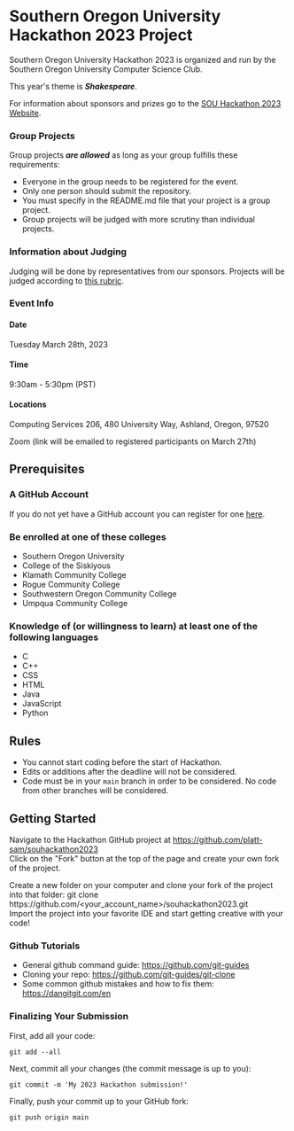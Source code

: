 # Southern Oregon University Hackathon 2023 Project

Southern Oregon University Hackathon 2023 is organized and run by the Southern Oregon University Computer Science Club.

This year's theme is ***Shakespeare***.

For information about sponsors and prizes go to the [SOU Hackathon 2023 Website](https://nimogen.github.io/SOU2023Hackathon).

### Group Projects

Group projects ***are allowed*** as long as your group fulfills these requirements:
* Everyone in the group needs to be registered for the event.
* Only one person should submit the repository.
* You must specify in the README.md file that your project is a group project.
* Group projects will be judged with more scrutiny than individual projects.

### Information about Judging

Judging will be done by representatives from our sponsors. Projects will be judged according to [this rubric](https://docs.google.com/document/d/1T6CsYdZl9Kc5io2TSmg2rnNjFCir7HaU24Tms49SGp0/edit?usp=sharing).

### Event Info
#### Date

Tuesday March 28th, 2023

#### Time
9:30am - 5:30pm (PST)

#### Locations
Computing Services 206, 480 University Way, Ashland, Oregon, 97520

Zoom (link will be emailed to registered participants on March 27th)

## Prerequisites
### A GitHub Account

If you do not yet have a GitHub account you can register for one [here](https://github.com/signup).

### Be enrolled at one of these colleges

* Southern Oregon University
* College of the Siskiyous
* Klamath Community College
* Rogue Community College
* Southwestern Oregon Community College
* Umpqua Community College

### Knowledge of (or willingness to learn) at least one of the following languages

* C
* C++
* CSS
* HTML
* Java
* JavaScript
* Python

## Rules
* You cannot start coding before the start of Hackathon.
* Edits or additions after the deadline will not be considered.
* Code must be in your `main` branch in order to be considered. No code from other branches will be considered.

## Getting Started

Navigate to the Hackathon GitHub project at https://github.com/platt-sam/souhackathon2023 <br/>
Click on the "Fork" button at the top of the page and create your own fork of the project.<br />
<div> Create a new folder on your computer and clone your fork of the project into that folder:
  git clone https://github.com/&lt;your_account_name&gt;/souhackathon2023.git </div> 
Import the project into your favorite IDE and start getting creative with your code!

### Github Tutorials 
* General github command guide: https://github.com/git-guides
* Cloning your repo: https://github.com/git-guides/git-clone
* Some common github mistakes and how to fix them: https://dangitgit.com/en

### Finalizing Your Submission 

First, add all your code:

`git add --all`

Next, commit all your changes (the commit message is up to you):

`git commit -m 'My 2023 Hackathon submission!'`

Finally, push your commit up to your GitHub fork:

`git push origin main`


